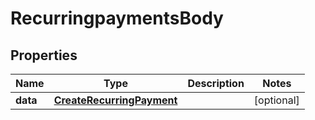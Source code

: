 # RecurringpaymentsBody

## Properties
Name | Type | Description | Notes
------------ | ------------- | ------------- | -------------
**data** | [**CreateRecurringPayment**](CreateRecurringPayment.md) |  |  [optional]
